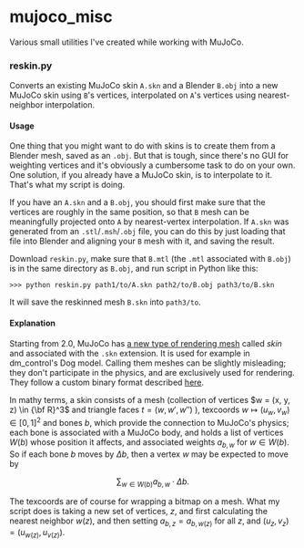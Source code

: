 # mujoco_misc
Various small utilities I've created while working with MuJoCo.

### reskin.py

Converts an existing MuJoCo skin `A.skn` and a Blender `B.obj` into a new MuJoCo skin using `B`'s vertices, interpolated on `A`'s vertices using nearest-neighbor interpolation.

#### Usage

One thing that you might want to do with skins is to create them from a Blender mesh, saved as an `.obj`. But that is tough, since there's no GUI for weighting vertices and it's obviously a cumbersome task to do on your own. One solution, if you already have a MuJoCo skin, is to interpolate to it. That's what my script is doing. 

If you have an `A.skn` and a `B.obj`, you should first make sure that the vertices are roughly in the same position, so that `B` mesh can be meaningfully projected onto `A` by nearest-vertex interpolation. If `A.skn` was generated from an `.stl`/`.msh`/`.obj` file, you can do this by just loading that file into Blender and aligning your `B` mesh with it, and saving the result.

Download `reskin.py`, make sure that `B.mtl` (the `.mtl` associated with `B.obj`) is in the same directory as `B.obj`, and run script in Python like this:
```
>>> python reskin.py path1/to/A.skn path2/to/B.obj path3/to/B.skn 
```
It will save the reskinned mesh `B.skn` into `path3/to`.


#### Explanation

Starting from 2.0, MuJoCo has [a new type of rendering mesh](https://mujoco.readthedocs.io/en/latest/overview.html#skin) called *skin* and associated with the `.skn` extension. It is used for example in dm_control's Dog model. Calling them meshes can be slightly misleading; they don't participate in the physics, and are exclusively used for rendering. They follow a custom binary format described [here](https://mujoco.readthedocs.io/en/stable/XMLreference.html#asset-skin). 

In mathy terms, a skin consists of a mesh (collection of vertices $w = (x, y, z) \in {\bf R}^3$ and triangle faces $t = (w, w', w'')$ ), texcoords $w \mapsto (u_w, v_w) \in [0, 1]^2$ and bones $b$, which provide the connection to MuJoCo's physics; each bone is associated with a MuJoCo body, and holds a list of vertices $W(b)$ whose position it affects, and associated weights $a_{b, w}$ for $w \in W(b)$. So if each bone $b$ moves by $\Delta b$, then a vertex $w$ may be expected to move by

$$
\sum_{w \in W(b)} a_{b, w} \cdot \Delta b. 
$$

The texcoords are of course for wrapping a bitmap on a mesh. What my script does is taking a new set of vertices, $z$, and first calculating the nearest neighbor $w(z)$, and then setting $a_{b, z} = a_{b, w(z)}$ for all $z$, and $(u_z, v_z) = (u_{w(z)}, u_{v(z)})$. 
